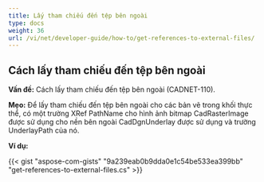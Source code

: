 ```yaml
---
title: Lấy tham chiếu đến tệp bên ngoài
type: docs
weight: 36
url: /vi/net/developer-guide/how-to/get-references-to-external-files/
---
```


## **Cách lấy tham chiếu đến tệp bên ngoài**

**Vấn đề:** Cách lấy tham chiếu đến tệp bên ngoài (CADNET-110).

**Mẹo:** Để lấy tham chiếu đến tệp bên ngoài cho các bản vẽ trong khối thực thể, có một trường XRef PathName cho hình ảnh bitmap CadRasterImage được sử dụng cho nền bên ngoài CadDgnUnderlay được sử dụng và trường UnderlayPath của nó.

**Ví dụ:**

{{< gist "aspose-com-gists" "9a239eab0b9dda0e1c54be533ea399bb" "get-references-to-external-files.cs" >}}
